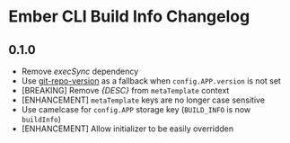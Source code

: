 # Ember CLI Build Info Changelog

## 0.1.0
- Remove *execSync* dependency
- Use [git-repo-version](https://www.npmjs.com/package/git-repo-version) as a fallback when `config.APP.version` is not set
- [BREAKING] Remove *{DESC}* from `metaTemplate` context
- [ENHANCEMENT] `metaTemplate` keys are no longer case sensitive
- Use camelcase for `config.APP` storage key (`BUILD_INFO` is now `buildInfo`)
- [ENHANCEMENT] Allow initializer to be easily overridden
